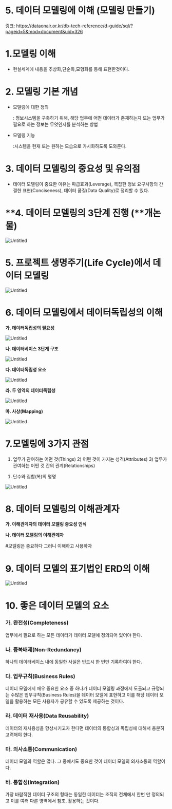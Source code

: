 # 5. 데이터 모델링에 이해 (모델링 만들기)

링크: https://dataonair.or.kr/db-tech-reference/d-guide/sql/?pageid=5&mod=document&uid=326

# 1.모델링 이해

- 현실세계에 내용을 추상화,단순화,모형화를 통해 표현한것이다.

# 2. 모델링 기본 개념

- 모델링에 대한 정의
    
    : 정보시스템을 구축하기 위해, 해당 업무에 어떤 데이터가 존재하는지 또는 업무가 필요로 하는 정보는 무엇인지를 분석하는 방법
    
- 모델링 기능
    
    :시스템을 현재 또는 원하는 모습으로 가시화하도록 도와준다.
    

# **3. 데이터 모델링의 중요성 및 유의점**

- 데이터 모델링이 중요한 이유는 파급효과(Leverage), 복잡한 정보 요구사항의 간결한 표현(Conciseness), 데이터 품질(Data Quality)로 정리할 수 있다.

# **4. 데이터 모델링의 3단계 진행 (**개논물)

![Untitled](img/Untitled%2017.png)

# **5. 프로젝트 생명주기(Life Cycle)에서 데이터 모델링**

![Untitled](img/Untitled%2018.png)

# **6. 데이터 모델링에서 데이터독립성의 이해**

**가. 데이터독립성의 필요성**

![Untitled](img/Untitled%2019.png)

**나. 데이터베이스 3단계 구조**

![Untitled](img/Untitled%2020.png)

**다. 데이터독립성 요소**

![Untitled](img/Untitled%2021.png)

**라. 두 영역의 데이터독립성**

![Untitled](img/Untitled%2022.png)

**마. 사상(Mapping)**

![Untitled](img/Untitled%2023.png)

# 7.모델링에 3가지 관점

1) 업무가 관여하는 어떤 것(Things) 2) 어떤 것이 가지는 성격(Attributes) 3) 업무가 관여하는 어떤 것 간의 관계(Relationships)

1. 단수와 집합(복)의 명명

![Untitled](img/Untitled%2024.png)

# **8. 데이터 모델링의 이해관계자**

**가. 이해관계자의 데이터 모델링 중요성 인식**

**나. 데이터 모델링의 이해관계자** 

#모델링은 중요하다 그러니 이해하고 사용하자

# **9. 데이터 모델의 표기법인 ERD의 이해**

![Untitled](img/Untitled%2025.png)

# **10. 좋은 데이터 모델의 요소**

### **가. 완전성(Completeness)**

업무에서 필요로 하는 모든 데이터가 데이터 모델에 정의되어 있어야 한다. 

### **나. 중복배제(Non-Redundancy)**

하나의 데이터베이스 내에 동일한 사실은 반드시 한 번만 기록하여야 한다. 

### **다. 업무규칙(Business Rules)**

데이터 모델에서 매우 중요한 요소 중 하나가 데이터 모델링 과정에서 도출되고 규명되는 수많은 업무규칙(Business Rules)을 데이터 모델에 표현하고 이를 해당 데이터 모델을 활용하는 모든 사용자가 공유할 수 있도록 제공하는 것이다. 

### **라. 데이터 재사용(Data Reusability)**

데이터의 재사용성을 향상시키고자 한다면 데이터의 통합성과 독립성에 대해서 충분히 고려해야 한다. 

### **마. 의사소통(Communication)**

데이터 모델의 역할은 많다. 그 중에서도 중요한 것이 데이터 모델의 의사소통의 역할이다. 

### **바. 통합성(Integration)**

가장 바람직한 데이터 구조의 형태는 동일한 데이터는 조직의 전체에서 한번 만 정의되고 이를 여러 다른 영역에서 참조, 활용하는 것이다.
